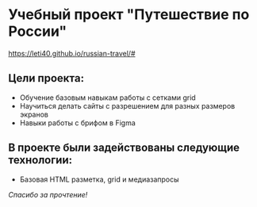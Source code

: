 # Учебный проект "Путешествие по России"

https://leti40.github.io/russian-travel/#

## Цели проекта: 
* Обучение базовым навыкам работы с сетками grid 
* Научиться делать сайты с разрешением для разных размеров экранов
* Навыки работы с брифом в Figma

## В проекте были задействованы следующие технологии: 
* Базовая HTML разметка, grid и медиазапросы

*Спасибо за прочтение!*